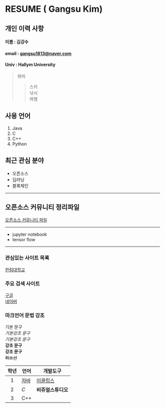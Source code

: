 # RESUME ( Gangsu Kim)

## 개인 이력 사항

#### 이름 : 김강수
#### email : gangsu1813@naver.com
#### Univ : Hallym University

> 취미
>> 스키  
>> 낚시  
>> 여행  

## 사용 언어
1. Java
2. C
3. C++
4. Python

## 최근 관심 분야
* 오픈소스
* 딥러닝
* 블록체인
------
## 오픈소스 커뮤니티 정리파일
[오픈소스 커뮤니티 파일](openSourceCommunity.md)

----------------
* jupyter notebook
* tensor flow
----
### 관심있는 사이트 목록
[한림대학교][hallym]

### 주요 검색 사이트
[구글][google]  
[네이버][naver]

### 마크언어 문법 강조

기본 문구  
*기본강조 문구*  
_기본강조 문구_  
**강조 문구**  
__강조 문구__  
~~취소선~~  

|학년|언어|개발도구|
|:---:|---|---|
|1|[자바](http://www.oracle.com)|[이클립스][eclipse]|
|2|*C*|**비쥬얼스튜디오**|
|3|C++||


[google]: https://www.google.com
[naver]: https://www.naver.com
[hallym]: https://www.hallym.ac.kr
[eclipse]: https://www.eclipse.org
